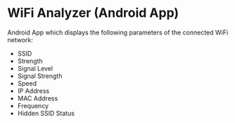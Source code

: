# WiFi Analyzer (Android App)

Android App which displays the following parameters of the connected WiFi network:
* SSID
* Strength
* Signal Level
* Signal Strength
* Speed
* IP Address
* MAC Address
* Frequency
* Hidden SSID Status
